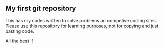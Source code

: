 ## My first git repository

This has my codes written to solve problems on competive coding sites. Please use this repository for learning purposes, not for copying and just pasting code.

All the best !!
